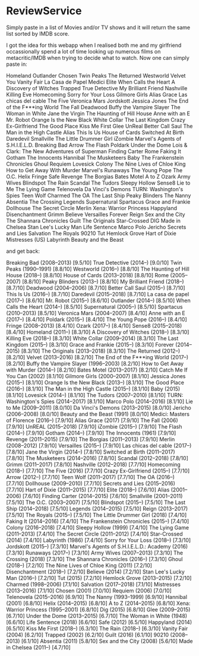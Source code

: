# ReviewService
Simply paste in a list of Movies and/or TV shows and it will return the same list sorted by IMDB score. 

I got the idea for this webapp when I realised both me and my girlfriend occassionally spend a lot of time looking up numerous films on
metacritic/IMDB when trying to decide what to watch. Now one can simply paste in:

Homeland
Outlander
Chosen
Twin Peaks
The Returned
Westworld
Velvet
You
Vanity Fair
La Casa de Papel
Medici
Elite
When Calls the Heart
A Discovery of Witches
Trapped
True Detective
My Brilliant Friend
Nashville
Killing Eve
Homecoming
Sorry for Your Loss
Gilmore Girls
Alias Grace
Las chicas del cable
The Five
Veronica Mars
Jordskott
Jessica Jones
The End of the F***ing World
The Fall
Deadwood
Buffy the Vampire Slayer
The Woman in White
Jane the Virgin
The Haunting of Hill House
Anne with an E
Mr. Robot
Orange Is the New Black
White Collar
The Last Kingdom
Crazy Ex-Girlfriend
The Good Place
Kiss Me First
Glee
UnReal
Better Call Saul
The Man in the High Castle
Alias
This Is Us
House of Cards
Switched At Birth
Daredevil
Smallville
The Little Drummer Girl
iZombie
Marvel's Agents of S.H.I.E.L.D.
Breaking Bad
Arrow
The Flash
Poldark
Under the Dome
Lois & Clark: The New Adventures of Superman
Finding Carter
Rome
Faking It
Gotham
The Innocents
Hannibal
The Musketeers
Baby
The Frankenstein Chronicles
Ghoul 
Requiem
Lovesick
Colony
The Nine Lives of Chloe King
How to Get Away With Murder
Marvel's Runaways
The Young Pope
The O.C.
Helix
Fringe
Safe
Revenge
The Borgias
Bates Motel
A to Z
Ozark
Army Wives
Blindspot
The Rain
Scandal
The Tudors
Sleepy Hollow
Sense8
Lie to Me
The Lying Game
Telenovela
Da Vinci's Demons
TURN: Washington's Spies
Teen Wolf
Charmed
The OA
The Last Ship
Peaky Blinders
The Nanny
Absentia
The Crossing
Legends
Supernatural
Spartacus
Grace and Frankie
Dollhouse
The Secret Circle
Merlin
Xena: Warrior Princess
Happyland
Disenchantment
Grimm
Believe
Versailles
Forever
Reign
Sex and the City
The Shannara Chronicles
Guilt
The Originals
Star-Crossed
DIG
Made in Chelsea
Stan Lee's Lucky Man
Life Sentence
Marco Polo
Jericho
Secrets and Lies
Salvation
The Royals
90210
Tut
Hemlock Grove
Hart of Dixie
Mistresses (US)
Labyrinth
Beauty and the Beast

and get back:


Breaking Bad (2008–2013) [9.5/10]
True Detective (2014–) [9.0/10]
Twin Peaks (1990–1991) [8.8/10]
Westworld (2016–) [8.8/10]
The Haunting of Hill House (2018–) [8.8/10]
House of Cards (2013–2018) [8.8/10]
Rome (2005–2007) [8.8/10]
Peaky Blinders (2013–) [8.8/10]
My Brilliant Friend (2018–) [8.7/10]
Deadwood (2004–2006) [8.7/10]
Better Call Saul (2015–) [8.7/10]
This Is Us (2016–) [8.7/10]
Daredevil (2015–2018) [8.7/10]
La casa de papel (2017–) [8.6/10]
Mr. Robot (2015–) [8.6/10]
Outlander (2014–) [8.5/10]
When Calls the Heart (2014–) [8.5/10]
Supernatural (2005–) [8.5/10]
Spartacus (2010–2013) [8.5/10]
Veronica Mars (2004–2007) [8.4/10]
Anne with an E (2017–) [8.4/10]
Poldark (2015–) [8.4/10]
The Young Pope (2016–) [8.4/10]
Fringe (2008–2013) [8.4/10]
Ozark (2017–) [8.4/10]
Sense8 (2015–2018) [8.4/10]
Homeland (2011–) [8.3/10]
A Discovery of Witches (2018–) [8.3/10]
Killing Eve (2018–) [8.3/10]
White Collar (2009–2014) [8.3/10]
The Last Kingdom (2015–) [8.3/10]
Grace and Frankie (2015–) [8.3/10]
Forever (2014–2015) [8.3/10]
The Originals (2013–2018) [8.3/10]
The Returned (2012–) [8.2/10]
Velvet (2013–2016) [8.2/10]
The End of the F***ing World (2017–) [8.2/10]
Buffy the Vampire Slayer (1996–2003) [8.2/10]
How to Get Away with Murder (2014–) [8.2/10]
Bates Motel (2013–2017) [8.2/10]
Catch Me If You Can (2002) [8.1/10]
Gilmore Girls (2000–2007) [8.1/10]
Jessica Jones (2015–) [8.1/10]
Orange Is the New Black (2013–) [8.1/10]
The Good Place (2016–) [8.1/10]
The Man in the High Castle (2015–) [8.1/10]
Baby (2015) [8.1/10]
Lovesick (2014–) [8.1/10]
The Tudors (2007–2010) [8.1/10]
TURN: Washington's Spies (2014–2017) [8.1/10]
Marco Polo (2014–2016) [8.1/10]
Lie to Me (2009–2011) [8.0/10]
Da Vinci's Demons (2013–2015) [8.0/10]
Jericho (2006–2008) [8.0/10]
Beauty and the Beast (1991) [8.0/10]
Medici: Masters of Florence (2016–) [7.9/10]
Alias Grace (2017) [7.9/10]
The Fall (2006) [7.9/10]
UnREAL (2015–2018) [7.9/10]
iZombie (2015–) [7.9/10]
The Flash (2014–) [7.9/10]
Gotham (2014–) [7.9/10]
The Innocents (1961) [7.9/10]
Revenge (2011–2015) [7.9/10]
The Borgias (2011–2013) [7.9/10]
Merlin (2008–2012) [7.9/10]
Versailles (2015–) [7.9/10]
Las chicas del cable (2017–) [7.8/10]
Jane the Virgin (2014–) [7.8/10]
Switched at Birth (2011–2017) [7.8/10]
The Musketeers (2014–2016) [7.8/10]
Scandal (2012–2018) [7.8/10]
Grimm (2011–2017) [7.8/10]
Nashville (2012–2018) [7.7/10]
Homecoming (2018–) [7.7/10]
The Five (2016) [7.7/10]
Crazy Ex-Girlfriend (2015–) [7.7/10]
Arrow (2012–) [7.7/10]
Teen Wolf (2011–2017) [7.7/10]
The OA (2016–) [7.7/10]
Dollhouse (2009–2010) [7.7/10]
Secrets and Lies (2015–2016) [7.7/10]
Hart of Dixie (2011–2015) [7.7/10]
Elite (2018–) [7.6/10]
Alias (2001–2006) [7.6/10]
Finding Carter (2014–2015) [7.6/10]
Smallville (2001–2011) [7.5/10]
The O.C. (2003–2007) [7.5/10]
Blindspot (2015–) [7.5/10]
The Last Ship (2014–2018) [7.5/10]
Legends (2014–2015) [7.5/10]
Reign (2013–2017) [7.5/10]
The Royals (2015–) [7.5/10]
The Little Drummer Girl (2018) [7.4/10]
Faking It (2014–2016) [7.4/10]
The Frankenstein Chronicles (2015–) [7.4/10]
Colony (2016–2018) [7.4/10]
Sleepy Hollow (1999) [7.4/10]
The Lying Game (2011–2013) [7.4/10]
The Secret Circle (2011–2012) [7.4/10]
Star-Crossed (2014) [7.4/10]
Labyrinth (1986) [7.4/10]
Sorry for Your Loss (2018–) [7.3/10]
Jordskott (2015–) [7.3/10]
Marvel's Agents of S.H.I.E.L.D.: Academy (2016) [7.3/10]
Runaways (2017–) [7.3/10]
Army Wives (2007–2013) [7.3/10]
The Crossing (2018) [7.3/10]
The Shannara Chronicles (2016–) [7.3/10]
Ghoul (2018–) [7.2/10]
The Nine Lives of Chloe King (2011) [7.2/10]
Disenchantment (2018–) [7.2/10]
Believe (2014) [7.2/10]
Stan Lee's Lucky Man (2016–) [7.2/10]
Tut (2015) [7.2/10]
Hemlock Grove (2013–2015) [7.2/10]
Charmed (1998–2006) [7.1/10]
Salvation (2017–2018) [7.1/10]
Mistresses (2013–2016) [7.1/10]
Chosen (2001) [7.0/10]
Requiem (2006) [7.0/10]
Telenovela (2015–2016) [6.9/10]
The Nanny (1993–1999) [6.9/10]
Hannibal (2001) [6.8/10]
Helix (2014–2015) [6.8/10]
A to Z (2014–2015) [6.8/10]
Xena: Warrior Princess (1995–2001) [6.8/10]
Dig (2015) [6.8/10]
Glee (2009–2015) [6.7/10]
Under the Dome (2013–2015) [6.7/10]
The Woman in White (1948) [6.6/10]
Life Sentence (2018) [6.6/10]
Safe (2012) [6.5/10]
Happyland (2014) [6.5/10]
Kiss Me First (2018–) [6.3/10]
The Rain (2018–) [6.3/10]
Vanity Fair (2004) [6.2/10]
Trapped (2002) [6.2/10]
Guilt (2016) [6.1/10]
90210 (2008–2013) [6.1/10]
Absentia (2011) [5.8/10]
Sex and the City (2008) [5.6/10]
Made in Chelsea (2011–) [4.7/10]
